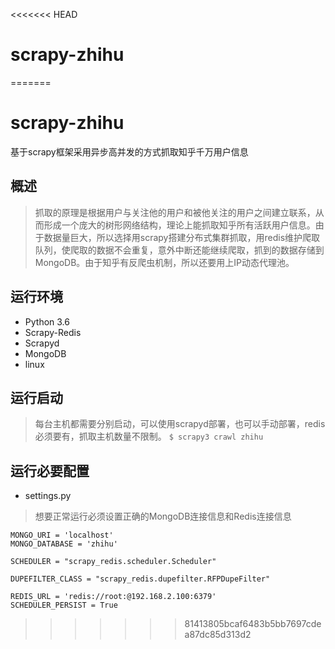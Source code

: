 <<<<<<< HEAD
# scrapy-zhihu
=======
# scrapy-zhihu
基于scrapy框架采用异步高并发的方式抓取知乎千万用户信息
## 概述
 > 抓取的原理是根据用户与关注他的用户和被他关注的用户之间建立联系，从而形成一个庞大的树形网络结构，理论上能抓取知乎所有活跃用户信息。由于数据量巨大，所以选择用scrapy搭建分布式集群抓取，用redis维护爬取队列，使爬取的数据不会重复，意外中断还能继续爬取，抓到的数据存储到MongoDB。由于知乎有反爬虫机制，所以还要用上IP动态代理池。
 
## 运行环境
* Python 3.6
* Scrapy-Redis
* Scrapyd
* MongoDB
* linux
## 运行启动
 > 每台主机都需要分别启动，可以使用scrapyd部署，也可以手动部署，redis必须要有，抓取主机数量不限制。
`$ scrapy3 crawl zhihu `
## 运行必要配置
* settings.py
 > 想要正常运行必须设置正确的MongoDB连接信息和Redis连接信息
```
MONGO_URI = 'localhost'
MONGO_DATABASE = 'zhihu'

SCHEDULER = "scrapy_redis.scheduler.Scheduler"

DUPEFILTER_CLASS = "scrapy_redis.dupefilter.RFPDupeFilter"

REDIS_URL = 'redis://root:@192.168.2.100:6379'
SCHEDULER_PERSIST = True
```
>>>>>>> 81413805bcaf6483b5bb7697cdea87dc85d313d2
